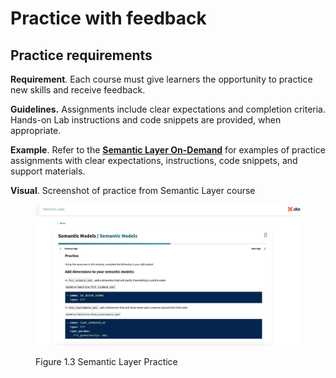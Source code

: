 # Practice with feedback

## Practice requirements

**Requirement**. Each course must give learners the opportunity to practice new skills and receive feedback.

**Guidelines.** Assignments include clear expectations and completion criteria. Hands-on Lab instructions and code snippets are provided, when appropriate.

**Example**. Refer to the [**Semantic Layer On-Demand**](https://learn.getdbt.com/learn/course/semantic-layer/semantic-models/semantic-models?page=7) for examples of practice assignments with clear expectations, instructions, code snippets, and support materials.

**Visual**. Screenshot of practice from Semantic Layer course

<figure><img src="../.gitbook/assets/Semantic Layer Hands-On Practice.png" alt=""><figcaption><p>Figure 1.3 Semantic Layer Practice</p></figcaption></figure>
